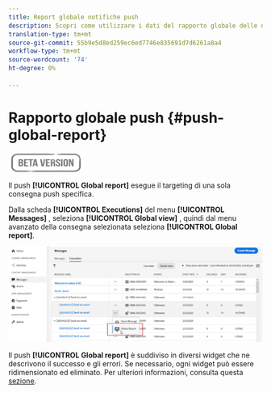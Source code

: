 ```yaml
---
title: Report globale notifiche push
description: Scopri come utilizzare i dati del rapporto globale delle notifiche push
translation-type: tm+mt
source-git-commit: 55b9e5d8ed259ec6ed7746e835691d7d6261a8a4
workflow-type: tm+mt
source-wordcount: '74'
ht-degree: 0%

---
```


# Rapporto globale push {#push-global-report}

![](../assets/do-not-localize/badge.png)

Il push **[!UICONTROL Global report]** esegue il targeting di una sola consegna push specifica.

Dalla scheda **[!UICONTROL Executions]** del menu **[!UICONTROL Messages]** , seleziona **[!UICONTROL Global view]** , quindi dal menu avanzato della consegna selezionata seleziona **[!UICONTROL Global report]**.

![](../assets/global_report_11.png)

Il push **[!UICONTROL Global report]** è suddiviso in diversi widget che ne descrivono il successo e gli errori. Se necessario, ogni widget può essere ridimensionato ed eliminato. Per ulteriori informazioni, consulta questa [sezione](global-report.md#modify-dashboard).
